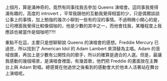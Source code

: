 上個月，算是滿神奇的，竟然有同事找我去參加 Queens 演唱會。這同事我覺得滿有趣的，高度的 introvert ，平常我跟他的互動我覺得相當的少，只是偶爾談談公事上的事情，加上勉強的幾次小聊到一些有的沒的事情。不過稍微小開心的是，公司裡面我覺得比較像個咖的，他是少數的其中之一，而他會找我，某種程度上我應該也被當作是個咖吧??!!

重點不在這，主要只是想聊聊說 Queens 的演唱會的感想。Freddie Mercury 已過世，所以找到了 American Idol 的 Adam Lambert 來頂替為主唱。Adam 的音域很廣，再加上是少數有公開性向的歌手，所以的確算是適合的人選。但是，最讓我感動的幾個場景，是演唱會裡面，有幾首歌，他們把 Freddie 的畫面放在主舞台上與 Adam 對唱。總感覺在他過世之後看到的感動會大於他本人活著站在舞台上演唱呢。
